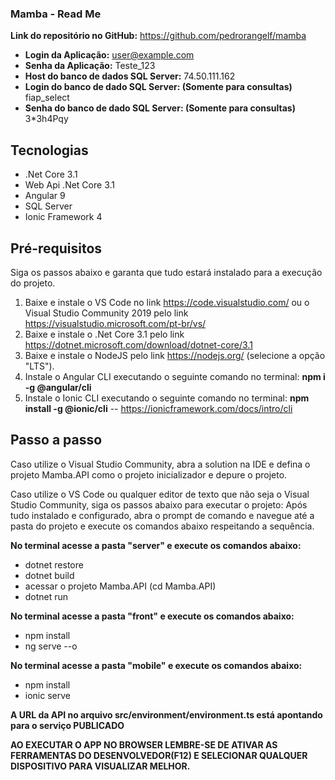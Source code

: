 ### Mamba - Read Me

**Link do repositório no GitHub:** https://github.com/pedrorangelf/mamba
- **Login da Aplicação:** user@example.com
- **Senha da Aplicação:** Teste_123
- **Host do banco de dados SQL Server:** 74.50.111.162
- **Login do banco de dado SQL Server: (Somente para consultas)** fiap_select
- **Senha do banco de dado SQL Server: (Somente para consultas)** 3*3h4Pqy

## Tecnologias
- .Net Core 3.1
- Web Api .Net Core 3.1
- Angular 9
- SQL Server
- Ionic Framework 4

## Pré-requisitos
Siga os passos abaixo e garanta que tudo estará instalado para a execução do projeto.

1. Baixe e instale o VS Code no link https://code.visualstudio.com/ ou o Visual Studio Community 2019 pelo link https://visualstudio.microsoft.com/pt-br/vs/
2. Baixe e instale o .Net Core 3.1 pelo link https://dotnet.microsoft.com/download/dotnet-core/3.1
3. Baixe e instale o NodeJS pelo link https://nodejs.org/ (selecione a opção "LTS").
4. Instale o Angular CLI executando o seguinte comando no terminal:
**npm i -g @angular/cli**
5. Instale o Ionic CLI executando o seguinte comando no terminal:
**npm install -g @ionic/cli**  -- https://ionicframework.com/docs/intro/cli


## Passo a passo
Caso utilize o Visual Studio Community, abra a solution na IDE e defina o projeto Mamba.API como o projeto inicializador e depure o projeto.

Caso utilize o VS Code ou qualquer editor de texto que não seja o Visual Studio Community, siga os passos abaixo para executar o projeto:
Após tudo instalado e configurado, abra o prompt de comando e navegue até a pasta do projeto e execute os comandos abaixo respeitando a sequência.

**No terminal acesse a pasta "server" e execute os comandos abaixo:**
- dotnet restore
- dotnet build
- acessar o projeto Mamba.API (cd Mamba.API)
- dotnet run

**No terminal acesse a pasta "front" e execute os comandos abaixo:**

- npm install
- ng serve --o

**No terminal acesse a pasta "mobile" e execute os comandos abaixo:**
- npm install
- ionic serve

**A URL da API no arquivo src/environment/environment.ts está apontando para o serviço PUBLICADO**

**AO EXECUTAR O APP NO BROWSER LEMBRE-SE DE ATIVAR AS FERRAMENTAS DO DESENVOLVEDOR(F12) E SELECIONAR QUALQUER DISPOSITIVO PARA VISUALIZAR MELHOR.**
